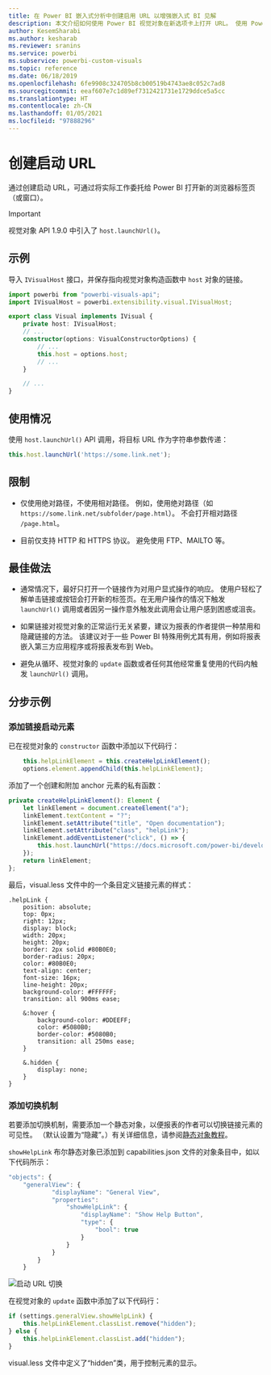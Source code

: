 ```yaml
---
title: 在 Power BI 嵌入式分析中创建启用 URL 以增强嵌入式 BI 见解
description: 本文介绍如何使用 Power BI 视觉对象在新选项卡上打开 URL。 使用 Power BI 嵌入式分析改进嵌入式 BI 见解。
author: KesemSharabi
ms.author: kesharab
ms.reviewer: sranins
ms.service: powerbi
ms.subservice: powerbi-custom-visuals
ms.topic: reference
ms.date: 06/18/2019
ms.openlocfilehash: 6fe9908c324705b8cb00519b4743ae8c052c7ad8
ms.sourcegitcommit: eeaf607e7c1d89ef7312421731e1729ddce5a5cc
ms.translationtype: HT
ms.contentlocale: zh-CN
ms.lasthandoff: 01/05/2021
ms.locfileid: "97888296"
---
```

# <a name="create-a-launch-url"></a>创建启动 URL

通过创建启动 URL，可通过将实际工作委托给 Power BI 打开新的浏览器标签页（或窗口）。

> [!IMPORTANT]
> 视觉对象 API 1.9.0 中引入了 `host.launchUrl()`。

## <a name="sample"></a>示例

导入 `IVisualHost` 接口，并保存指向视觉对象构造函数中 `host` 对象的链接。

```typescript
import powerbi from "powerbi-visuals-api";
import IVisualHost = powerbi.extensibility.visual.IVisualHost;

export class Visual implements IVisual {
    private host: IVisualHost;
    // ...
    constructor(options: VisualConstructorOptions) {
        // ...
        this.host = options.host;
        // ...
    }

    // ...
}
```

## <a name="usage"></a>使用情况

使用 `host.launchUrl()` API 调用，将目标 URL 作为字符串参数传递：

```typescript
this.host.launchUrl('https://some.link.net');
```

## <a name="restrictions"></a>限制

* 仅使用绝对路径，不使用相对路径。 例如，使用绝对路径（如 `https://some.link.net/subfolder/page.html`）。 不会打开相对路径 `/page.html`。

* 目前仅支持 HTTP 和 HTTPS 协议。 避免使用 FTP、MAILTO 等。

## <a name="best-practices"></a>最佳做法

* 通常情况下，最好只打开一个链接作为对用户显式操作的响应。 使用户轻松了解单击链接或按钮会打开新的标签页。在无用户操作的情况下触发 `launchUrl()` 调用或者因另一操作意外触发此调用会让用户感到困惑或沮丧。

* 如果链接对视觉对象的正常运行无关紧要，建议为报表的作者提供一种禁用和隐藏链接的方法。 该建议对于一些 Power BI 特殊用例尤其有用，例如将报表嵌入第三方应用程序或将报表发布到 Web。

* 避免从循环、视觉对象的 `update` 函数或者任何其他经常重复使用的代码内触发 `launchUrl()` 调用。

## <a name="a-step-by-step-example"></a>分步示例

### <a name="add-a-link-launching-element"></a>添加链接启动元素

已在视觉对象的 `constructor` 函数中添加以下代码行：

```typescript
    this.helpLinkElement = this.createHelpLinkElement();
    options.element.appendChild(this.helpLinkElement);
```

添加了一个创建和附加 anchor 元素的私有函数：

```typescript
private createHelpLinkElement(): Element {
    let linkElement = document.createElement("a");
    linkElement.textContent = "?";
    linkElement.setAttribute("title", "Open documentation");
    linkElement.setAttribute("class", "helpLink");
    linkElement.addEventListener("click", () => {
        this.host.launchUrl("https://docs.microsoft.com/power-bi/developer/visuals/custom-visual-develop-tutorial");
    });
    return linkElement;
};
```

最后，visual.less 文件中的一个条目定义链接元素的样式：

```less
.helpLink {
    position: absolute;
    top: 0px;
    right: 12px;
    display: block;
    width: 20px;
    height: 20px;
    border: 2px solid #80B0E0;
    border-radius: 20px;
    color: #80B0E0;
    text-align: center;
    font-size: 16px;
    line-height: 20px;
    background-color: #FFFFFF;
    transition: all 900ms ease;

    &:hover {
        background-color: #DDEEFF;
        color: #5080B0;
        border-color: #5080B0;
        transition: all 250ms ease;
    }

    &.hidden {
        display: none;
    }
}
```

### <a name="add-a-toggling-mechanism"></a>添加切换机制

若要添加切换机制，需要添加一个静态对象，以便报表的作者可以切换链接元素的可见性。 （默认设置为“隐藏”。）有关详细信息，请参阅[静态对象教程](https://microsoft.github.io/PowerBI-visuals/docs/concepts/objects-and-properties)。

`showHelpLink` 布尔静态对象已添加到 capabilities.json 文件的对象条目中，如以下代码所示：

```typescript
"objects": {
    "generalView": {
            "displayName": "General View",
            "properties":
                "showHelpLink": {
                    "displayName": "Show Help Button",
                    "type": {
                        "bool": true
                    }
                }
            }
        }
    }
```

![启动 URL 切换](media/launch-url/launchurl-toggle.png)

在视觉对象的 `update` 函数中添加了以下代码行：

```typescript
if (settings.generalView.showHelpLink) {
    this.helpLinkElement.classList.remove("hidden");
} else {
    this.helpLinkElement.classList.add("hidden");
}
```

visual.less 文件中定义了“hidden”类，用于控制元素的显示。